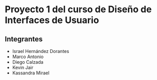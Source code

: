 # Proyecto 1 del curso de Diseño de Interfaces de Usuario

## Integrantes
- Israel Hernández Dorantes
- Marco Antonio
- Diego Calzada
- Kevin Jair
- Kassandra Mirael

